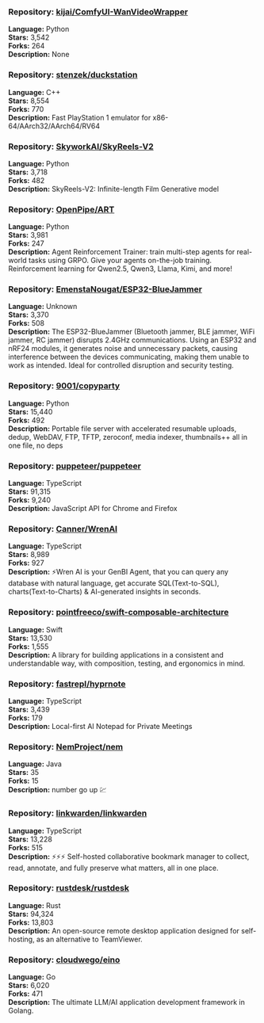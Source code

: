 ### **Repository:** [kijai/ComfyUI-WanVideoWrapper](https://github.com/kijai/ComfyUI-WanVideoWrapper)

**Language:** Python  
**Stars:** 3,542  
**Forks:** 264  
**Description:** None

### **Repository:** [stenzek/duckstation](https://github.com/stenzek/duckstation)

**Language:** C++  
**Stars:** 8,554  
**Forks:** 770  
**Description:** Fast PlayStation 1 emulator for x86-64/AArch32/AArch64/RV64

### **Repository:** [SkyworkAI/SkyReels-V2](https://github.com/SkyworkAI/SkyReels-V2)

**Language:** Python  
**Stars:** 3,718  
**Forks:** 482  
**Description:** SkyReels-V2: Infinite-length Film Generative model

### **Repository:** [OpenPipe/ART](https://github.com/OpenPipe/ART)

**Language:** Python  
**Stars:** 3,981  
**Forks:** 247  
**Description:** Agent Reinforcement Trainer: train multi-step agents for real-world tasks using GRPO. Give your agents on-the-job training. Reinforcement learning for Qwen2.5, Qwen3, Llama, Kimi, and more!

### **Repository:** [EmenstaNougat/ESP32-BlueJammer](https://github.com/EmenstaNougat/ESP32-BlueJammer)

**Language:** Unknown  
**Stars:** 3,370  
**Forks:** 508  
**Description:** The ESP32-BlueJammer (Bluetooth jammer, BLE jammer, WiFi jammer, RC jammer) disrupts 2.4GHz communications. Using an ESP32 and nRF24 modules, it generates noise and unnecessary packets, causing interference between the devices communicating, making them unable to work as intended. Ideal for controlled disruption and security testing.

### **Repository:** [9001/copyparty](https://github.com/9001/copyparty)

**Language:** Python  
**Stars:** 15,440  
**Forks:** 492  
**Description:** Portable file server with accelerated resumable uploads, dedup, WebDAV, FTP, TFTP, zeroconf, media indexer, thumbnails++ all in one file, no deps

### **Repository:** [puppeteer/puppeteer](https://github.com/puppeteer/puppeteer)

**Language:** TypeScript  
**Stars:** 91,315  
**Forks:** 9,240  
**Description:** JavaScript API for Chrome and Firefox

### **Repository:** [Canner/WrenAI](https://github.com/Canner/WrenAI)

**Language:** TypeScript  
**Stars:** 8,989  
**Forks:** 927  
**Description:** ⚡️Wren AI is your GenBI Agent, that you can query any database with natural language, get accurate SQL(Text-to-SQL), charts(Text-to-Charts) & AI-generated insights in seconds.

### **Repository:** [pointfreeco/swift-composable-architecture](https://github.com/pointfreeco/swift-composable-architecture)

**Language:** Swift  
**Stars:** 13,530  
**Forks:** 1,555  
**Description:** A library for building applications in a consistent and understandable way, with composition, testing, and ergonomics in mind.

### **Repository:** [fastrepl/hyprnote](https://github.com/fastrepl/hyprnote)

**Language:** TypeScript  
**Stars:** 3,439  
**Forks:** 179  
**Description:** Local-first AI Notepad for Private Meetings

### **Repository:** [NemProject/nem](https://github.com/NemProject/nem)

**Language:** Java  
**Stars:** 35  
**Forks:** 15  
**Description:** number go up 💹

### **Repository:** [linkwarden/linkwarden](https://github.com/linkwarden/linkwarden)

**Language:** TypeScript  
**Stars:** 13,228  
**Forks:** 515  
**Description:** ⚡️⚡️⚡️ Self-hosted collaborative bookmark manager to collect, read, annotate, and fully preserve what matters, all in one place.

### **Repository:** [rustdesk/rustdesk](https://github.com/rustdesk/rustdesk)

**Language:** Rust  
**Stars:** 94,324  
**Forks:** 13,803  
**Description:** An open-source remote desktop application designed for self-hosting, as an alternative to TeamViewer.

### **Repository:** [cloudwego/eino](https://github.com/cloudwego/eino)

**Language:** Go  
**Stars:** 6,020  
**Forks:** 471  
**Description:** The ultimate LLM/AI application development framework in Golang.

